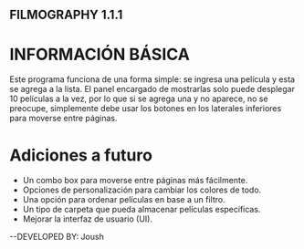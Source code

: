 ## FILMOGRAPHY 1.1.1

# INFORMACIÓN BÁSICA

Este programa funciona de una forma simple: se ingresa una película y esta se agrega a la lista. El panel encargado de mostrarlas solo puede desplegar 10 películas a la vez, por lo que si se agrega una y no aparece, no se preocupe, simplemente debe usar los botones en los laterales inferiores para moverse entre páginas.

# Adiciones a futuro

- Un combo box para moverse entre páginas más fácilmente.
- Opciones de personalización para cambiar los colores de todo.
- Una opción para ordenar películas en base a un filtro.
- Un tipo de carpeta que pueda almacenar películas específicas.
- Mejorar la interfaz de usuario (UI).

--DEVELOPED BY: Joush